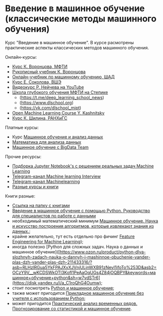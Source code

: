 # Введение в машинное обучение (классические методы машинного обучения)

Курс "Введение в машинное обучение". В курсе расмотрены практические аспекты классических методов машинного обучения. 

Онлайн-курсы:
- [Курс К. Воронцова, МФТИ](http://www.machinelearning.ru/wiki/index.php?title=Машинное_обучение_%28курс_лекций%2C_К.В.Воронцов%29)
- [Рукописный учебник К. Воронцова](http://www.machinelearning.ru/wiki/images/6/6d/Voron-ML-1.pdf)
- [Онлайн-учебник по машинному обучению, ШАД](https://education.yandex.ru/handbook/ml)
- [Курс Е. Соколова, ВШЭ](https://github.com/esokolov/ml-course-hse)
- [Видеокурс Р. Нейчева на YouTube](https://www.youtube.com/playlist?list=PL4_hYwCyhAvZeq93ssEUaR47xhvs7IhJM)
- [Школа глубокого обучения МФТИ на Степике](https://stepik.org/org/dlschool)
  - (https://t.me/deep_learning_school_news)
  - (https://www.dlschool.org)
  - (https://vk.com/dlschool_mipt)
- [Open Machine Learning Course Y. Kashnitsky](https://mlcourse.ai/book/index.html)
- [Курс К. Шилина, РАНХиГС](https://github.com/kshilin/machine-learning)

Платные курсы:
- Курс [Машинное обучение и анализ данных](https://datasciencecourse.ru/)
- [Математика для анализа данных](https://fpmi-edu.ru/math_course)
- [Машинное обучение с BigData Team](https://bigdatateam.org/ru/machine-learning-course)

Прочие ресурсы:
- [Подборка Jupyter Notebook's с решением реальных задач Machine Learning](https://github.com/alrinchino/practical-machine-learning-with-python/tree/master/notebooks)
- [Telegram-канал Machine learning Interview](https://t.me/machinelearning_interview)
- [Telegram-канал Machinelearning](https://t.me/ai_machinelearning_big_data)
- [Разные курсы и книги](https://github.com/alrinchino/ml-road)

Книги разные:
- [Ссылка на папку с книгами](https://disk.yandex.ru/d/CQjofNDRmpD2Fg)
- [Введение в машинное обучение с помощью Python. Руководство для специалистов по работе с данными](https://www.ozon.ru/product/vvedenie-v-mashinnoe-obuchenie-s-pomoshchyu-python-rukovodstvo-dlya-spetsialistov-po-rabote-140891479/?gclid=Cj0KCQjwm9yJBhDTARIsABKIcGYQpWkVvvgHSqLxKZQrHxeiy7tnd4JtJVGMAZVf4qiqFYEd_v_Cij4aAqOREALw_wcB&sh=b6tA4YBT&utm_campaign=RF_Product_Shopping_Books_super&utm_medium=cpc&utm_source=google) 
- необходимый математический минимум [Машинное обучение. Наука и искусство построения алгоритмов, которые извлекают знания из данных.]([https://www.ozon.ru/product/mashinnoe-obuchenie-nauka-i-iskusstvo-postroeniya-algoritmov-kotorye-izvlekayut-znaniya-iz-217048107/?asb=25p291gGS%252FCtwe%252FjizxZ40KhUIng1%252BGBJ65n1NckUP0%253D&asb2=5otbXtWhS5lFsWrW0EAE3EXSr9oplIybpDq8Xe7cGjA&keywords=Петер+флах&sh=qhGNMon5](https://disk.yandex.ru/i/8aNvet2s6XPcdA));
- крайне желательно, тут есть отдельно про фичинг [Feature Engineering for Machine Learning](https://disk.yandex.ru/i/ctrcwtN5fLm43g));
- иногда полезно [Python для сложных задач. Наука о данных и машинное обучение]([https://www.ozon.ru/product/python-dlya-slozhnyh-zadach-nauka-o-dannyh-i-mashinnoe-obuchenie-vander-plas-dzh-vander-plas-dzh-211433316/?asb=RLHzlRGua5YkFPAJXvXJVnjULjnWXB91zNevI1ifoTo%253D&asb2=OCzY9V__wKCDSWkOTl3Kofl1PeAaOqUGs4Z84jOQBPY&keywords=машинное+обучение+python&sh=w7vdSTr6](https://disk.yandex.ru/i/a_C1roQhG4Oumw);
- стоит посмотреть [Python и машинное обучение](https://disk.yandex.ru/i/JAdHR7H3PxrILA);
- также может пригодится [Прикладное машинное обучение без учителя с использованием Python](https://www.ozon.ru/product/prikladnoe-mashinnoe-obuchenie-bez-uchitelya-s-ispolzovaniem-python-patel-ankur-277453373/?gclid=Cj0KCQjwm9yJBhDTARIsABKIcGYbvMlfmKeCH8EdbjXGJk_SHNtsaNkDzZjNbIYQisYUAN9zKIGCCyIaAihQEALw_wcB&sh=L01CMB1l&utm_campaign=RF_Product_Shopping_Books_normal&utm_medium=cpc&utm_source=google);
- может пригодится [Практический анализ временных рядов. Прогнозирование со статистикой и машинное обучение](https://disk.yandex.ru/i/2vOWU-yu1FsfoA).



